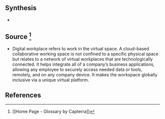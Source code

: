 ## Synthesis
- 
## Source [^1]
- Digital workplace refers to work in the virtual space. A cloud-based collaborative working space is not confined to a specific physical space but relates to a network of virtual workplaces that are technologically connected. It helps integrate all of a company’s business applications, allowing any employee to securely access needed data or tools, remotely, and on any company device. It makes the workspace globally inclusive via a unique virtual platform.
## References

[^1]: [[Home Page - Glossary by Capterra]]